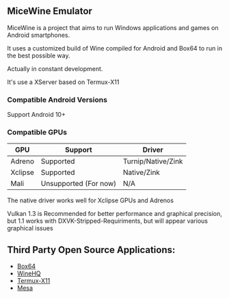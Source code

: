 ## MiceWine Emulator

MiceWine is a project that aims to run Windows applications and games on Android smartphones.

It uses a customized build of Wine compiled for Android and Box64 to run in the best possible way.

Actually in constant development.

It's use a XServer based on Termux-X11 

### Compatible Android Versions

Support Android 10+

### Compatible GPUs

| GPU        | Support               | Driver                      |
|------------|-----------------------|-----------------------------|
| Adreno     | Supported             | Turnip/Native/Zink          |
| Xclipse    | Supported             | Native/Zink                 |
| Mali       | Unsupported (For now) | N/A                         |

The native driver works well for Xclipse GPUs and Adrenos

Vulkan 1.3 is Recommended for better performance and graphical precision, but 1.1 works with DXVK-Stripped-Requiriments, but will appear various graphical issues

## Third Party Open Source Applications:

- [Box64](https://github.com/ptitSeb/box64)
- [WineHQ](https://gitlab.winehq.org/wine/wine)
- [Termux-X11](https://github.com/termux/termux-x11)
- [Mesa](https://gitlab.freedesktop.org/mesa/mesa)
